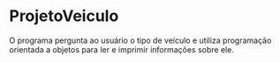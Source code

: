 # ProjetoVeiculo
O programa pergunta ao usuário o tipo de veículo e utiliza programação orientada a objetos para ler e imprimir informações sobre ele.
